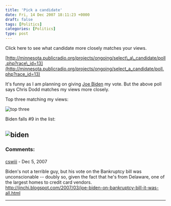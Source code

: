 ```yaml
---
title: 'Pick a candidate'
date: Fri, 14 Dec 2007 18:11:23 +0000
draft: false
tags: [Politics]
categories: [Politics]
type: post
---
```


Click here to see what candidate more closely matches your views.

[http://minnesota.publicradio.org/projects/ongoing/select\_a\_candidate/poll.php?race\_id=13](http://minnesota.publicradio.org/projects/ongoing/select_a_candidate/poll.php?race_id=13)

It's funny as I am planning on giving [Joe Biden](http://www.joebiden.com/home) my vote. But the above poll says Chris Dodd matches my views more closely.

Top three matching my views:

![top three](http://zeusville.files.wordpress.com/2007/12/topthree.png)

Biden falls #9 in the list:

![biden](http://zeusville.files.wordpress.com/2007/12/biden.png)
---
### Comments:
#### 
[cswiii](http://jut.net/weblog/ "corey@wiw.org") - <time datetime="2007-12-14 16:32:00">Dec 5, 2007</time>

Biden's not a terrible guy, but his vote on the Bankruptcy bill was unconscionable -- doubly so, given the fact that he's from Delaware, one of the largest homes to credit card vendors. http://jinchi.blogspot.com/2007/03/joe-biden-on-bankruptcy-bill-it-was-all.html
<hr />
